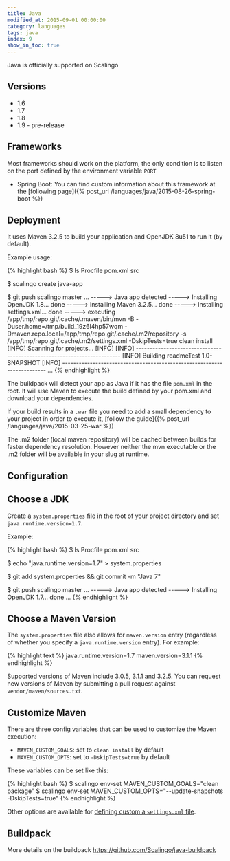 ```yaml
---
title: Java
modified_at: 2015-09-01 00:00:00
category: languages
tags: java
index: 9
show_in_toc: true
---
```


Java is officially supported on Scalingo

## Versions

* 1.6
* 1.7
* 1.8
* 1.9 - pre-release

## Frameworks

Most frameworks should work on the platform, the only condition is to listen on the port
defined by the environment variable `PORT`

* Spring Boot: You can find custom information about this framework at the [following page]({% post_url /languages/java/2015-08-26-spring-boot %})

## Deployment

It uses Maven 3.2.5 to build your application and OpenJDK 8u51 to run it (by
default).

Example usage:

{% highlight bash %}
$ ls
Procfile  pom.xml  src

$ scalingo create java-app

$ git push scalingo master
...
-----> Java app detected
-----> Installing OpenJDK 1.8... done
-----> Installing Maven 3.2.5... done
-----> Installing settings.xml... done
-----> executing /app/tmp/repo.git/.cache/.maven/bin/mvn -B -Duser.home=/tmp/build_19z6l4hp57wqm -Dmaven.repo.local=/app/tmp/repo.git/.cache/.m2/repository -s /app/tmp/repo.git/.cache/.m2/settings.xml -DskipTests=true clean install
       [INFO] Scanning for projects...
       [INFO]
       [INFO] ------------------------------------------------------------------------
       [INFO] Building readmeTest 1.0-SNAPSHOT
       [INFO] ------------------------------------------------------------------------
...
{% endhighlight %}

The buildpack will detect your app as Java if it has the file `pom.xml` in
the root. It will use Maven to execute the build defined by your pom.xml and
download your dependencies.

If your build results in a `.war` file you need to add a small dependency
to your project in order to execute it, [follow the guide]({% post_url /languages/java/2015-03-25-war %})

The .m2 folder (local maven repository) will be cached between builds for
faster dependency resolution. However neither the mvn executable or the .m2
folder will be available in your slug at runtime.

Configuration
-------------

## Choose a JDK

Create a `system.properties` file in the root of your project directory and
set `java.runtime.version=1.7`.

Example:

{% highlight bash %}
$ ls
Procfile pom.xml src

$ echo "java.runtime.version=1.7" > system.properties

$ git add system.properties && git commit -m "Java 7"

$ git push scalingo master
...
-----> Java app detected
-----> Installing OpenJDK 1.7... done
...
{% endhighlight %}

## Choose a Maven Version

The `system.properties` file also allows for `maven.version` entry
(regardless of whether you specify a `java.runtime.version` entry). For example:

{% highlight text %}
java.runtime.version=1.7
maven.version=3.1.1
{% endhighlight %}

Supported versions of Maven include 3.0.5, 3.1.1 and 3.2.5. You can request new
versions of Maven by submitting a pull request against `vendor/maven/sources.txt`.

## Customize Maven

There are three config variables that can be used to customize the Maven execution:

+ `MAVEN_CUSTOM_GOALS`: set to `clean install` by default
+ `MAVEN_CUSTOM_OPTS`: set to `-DskipTests=true` by default

These variables can be set like this:

{% highlight bash %}
$ scalingo env-set MAVEN_CUSTOM_GOALS="clean package"
$ scalingo env-set MAVEN_CUSTOM_OPTS="--update-snapshots -DskipTests=true"
{% endhighlight %}

Other options are available for [defining custom a `settings.xml` file](https://devcenter.heroku.com/articles/using-a-custom-maven-settings-xml).

Buildpack
---------

More details on the buildpack https://github.com/Scalingo/java-buildpack

